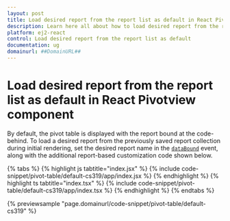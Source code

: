 ```yaml
---
layout: post
title: Load desired report from the report list as default in React Pivotview component | Syncfusion
description: Learn here all about how to load desired report from the report list as default in Syncfusion React Pivotview component of Syncfusion Essential JS 2 and more.
platform: ej2-react
control: Load desired report from the report list as default
documentation: ug
domainurl: ##DomainURL##
---
```


<!-- markdownlint-disable MD009 -->

# Load desired report from the report list as default in React Pivotview component

By default, the pivot table is displayed with the report bound at the code-behind. To load a desired report from the previously saved report collection during initial rendering, set the desired report name in the [`dataBound`](https://ej2.syncfusion.com/react/documentation/api/pivotview/#databound) event, along with the additional report-based customization code shown below.

{% tabs %}
{% highlight js tabtitle="index.jsx" %}
{% include code-snippet/pivot-table/default-cs319/app/index.jsx %}
{% endhighlight %}
{% highlight ts tabtitle="index.tsx" %}
{% include code-snippet/pivot-table/default-cs319/app/index.tsx %}
{% endhighlight %}
{% endtabs %}

 {% previewsample "page.domainurl/code-snippet/pivot-table/default-cs319" %}